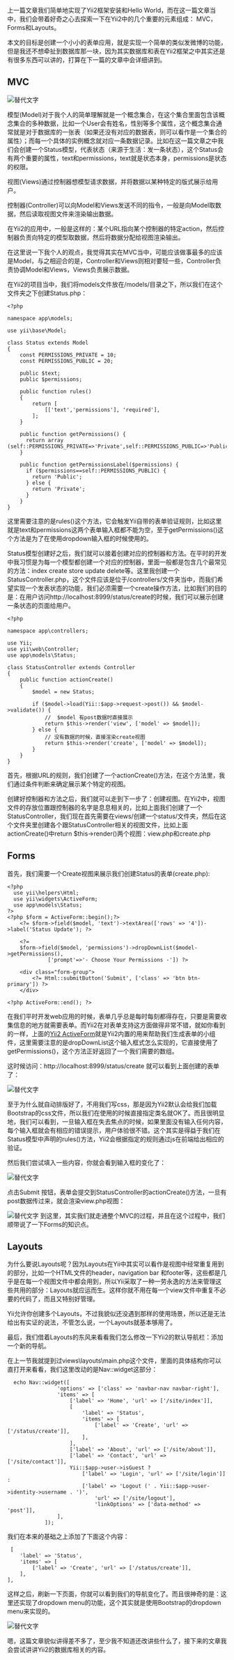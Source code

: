 上一篇文章我们简单地实现了Yii2框架安装和Hello World，而在这一篇文章当中，我们会带着好奇之心去探索一下在Yii2中的几个重要的元素组成：
MVC，Forms和Layouts。

本文的目标是创建一个小小的表单应用，就是实现一个简单的类似发微博的功能，但是我还不想牵扯到数据库那一块，因为其实数据库和表在Yii2框架之中其实还是有很多东西可以讲的，打算在下一篇的文章中会详细讲到。

## MVC

![替代文字](https://wt-prj.oss.aliyuncs.com/0d06af79c49d4e08abb1ab3f7ab6e860/a302fe24-f760-43fb-9047-4be57d7e8ed0.png)

模型(Model)对于我个人的简单理解就是一个概念集合，在这个集合里面包含该概念集合的多种数据，比如一个User会有姓名，性别等多个属性，这个概念集合通常就是对于数据库的一张表（如果还没有对应的数据表，则可以看作是一个集合的属性）；而每一个具体的实例概念就对应一条数据记录。比如在这一篇文章之中我们会创建一个Status模型，代表状态（来源于生活：发一条状态），这个Status会有两个重要的属性，text和permissions，text就是状态本身，permissions是状态的权限。

视图(Views)通过控制器想模型请求数据，并将数据以某种特定的版式展示给用户。

控制器(Controller)可以向Model和Views发送不同的指令，一般是向Model取数据，然后读取视图文件来渲染输出数据。

在Yii2的应用中，一般是这样的：某个URL指向某个控制器的特定action，然后控制器负责向特定的模型取数据，然后将数据分配给视图渲染输出。

在这里说一下我个人的观点，我觉得其实在MVC当中，可能应该做事最多的应该是Model，与之相迎合的是，Controller和Views则相对要轻一些，Controller负责协调Model和Views，Views负责展示数据。

在Yii2的项目当中，我们将models文件放在/models/目录之下，所以我们在这个文件夹之下创建Status.php：

```
<?php
 
namespace app\models;
 
use yii\base\Model;
 
class Status extends Model
{
    const PERMISSIONS_PRIVATE = 10;
    const PERMISSIONS_PUBLIC = 20;
     
    public $text;
    public $permissions;
 
    public function rules()
    {
        return [
            [['text','permissions'], 'required'],
        ];
    }
     
    public function getPermissions() {
      return array (self::PERMISSIONS_PRIVATE=>'Private',self::PERMISSIONS_PUBLIC=>'Public');
    }
     
    public function getPermissionsLabel($permissions) {
      if ($permissions==self::PERMISSIONS_PUBLIC) {
        return 'Public';
      } else {
        return 'Private';        
      }
    }
}

```
这里需要注意的是rules()这个方法，它会触发Yii自带的表单验证规则，比如这里就是text和permissions这两个表单输入框都不能为空，至于getPermissions()这个方法是为了在使用dropdown输入框的时候使用的。

Status模型创建好之后，我们就可以接着创建对应的控制器和方法。在平时的开发中我习惯是为每一个模型都创建一个对应的控制器，里面一般都是包含几个最常见的方法：index create store update delete等。这里我创建一个StatusController.php，这个文件应该是位于/controllers/文件夹当中，而我们希望实现一个发表状态的功能，我们必须需要一个create操作方法，比如我们的目的是：在用户访问http://localhost:8999/status/create的时候，我们可以展示创建一条状态的页面给用户。

```
<?php
 
namespace app\controllers;
 
use Yii;
use yii\web\Controller;
use app\models\Status;
 
class StatusController extends Controller
{
    public function actionCreate()
    {
        $model = new Status;
 
        if ($model->load(Yii::$app->request->post()) && $model->validate()) {
            //  $model 有post数据时直接展示
            return $this->render('view', ['model' => $model]);
        } else {
            // 没有数据的时候，直接渲染create视图
            return $this->render('create', ['model' => $model]);
        }
    }
}

```

首先，根据URL的规则，我们创建了一个actionCreate()方法，在这个方法里，我们通过条件判断来确定展示某个特定的视图。


创建好控制器和方法之后，我们就可以走到下一步了：创建视图。在Yii2中，视图文件的存放位置跟控制器的名字是息息相关的，比如上面我们创建了一个StatusController，我们现在首先需要在views/创建一个status/文件夹，然后在这个文件夹里创建各个跟StatusController相关的视图文件，比如上面actionCreate()中return $this->render()两个视图：view.php和create.php

## Forms

首先，我们需要一个Create视图来展示我们创建Status的表单(create.php):

```
<?php
  use yii\helpers\Html;
  use yii\widgets\ActiveForm;
  use app\models\Status;
?>
<?php $form = ActiveForm::begin();?>
    <?= $form->field($model, 'text')->textArea(['rows' => '4'])->label('Status Update'); ?>
 
    <?=
    $form->field($model, 'permissions')->dropDownList($model->getPermissions(), 
             ['prompt'=>'- Choose Your Permissions -']) ?>
 
    <div class="form-group">
        <?= Html::submitButton('Submit', ['class' => 'btn btn-primary']) ?>
    </div>
 
<?php ActiveForm::end(); ?>

```

在我们平时开发web应用的时候，表单几乎总是每时每刻都得存在，只要是需要收集信息的地方就需要表单。而Yii2在对表单支持这方面做得非常不错，就如你看到的一样，上面的[Yii2 ActiveForm](http://www.yiiframework.com/doc-2.0/yii-widgets-activeform.html)就是Yii2内置的用来帮助我们生成表单的小组件，这里需要注意的是dropDownList这个输入框式怎么实现的，它直接使用了getPermissions()，这个方法正好返回了一个我们需要的数组。

这时候访问：http://localhost:8999/status/create 就可以看到上面创建的表单了：

![替代文字](https://wt-prj.oss.aliyuncs.com/0d06af79c49d4e08abb1ab3f7ab6e860/18185c10-ebae-4d33-a6c7-2f18bc1322cb.png)


至于为什么就自动排版好了，不用我们写css，那是因为Yii2默认会给我们加载Bootstrap的css文件，所以我们在使用的时候直接指定类名就OK了。而且很明显地，我们可以看到，一旦输入框在失去焦点的时候，如果里面没有输入任何内容，每个输入框就会有相应的错误提示，用户体验很不错。这个其实是得益于我们在Status模型中声明的rules()方法，Yii2会根据指定的规则通过js在前端给出相应的验证。


然后我们尝试填入一些内容，你就会看到输入框的变化了：

![替代文字](https://wt-prj.oss.aliyuncs.com/0d06af79c49d4e08abb1ab3f7ab6e860/54adf24a-a5b2-44f2-9b08-fd314f730c9e.png)

点击Submit 按钮，表单会提交到StatusController的actionCreate()方法，一旦有post数据传过来，就会渲染view.php视图：

![替代文字](https://wt-prj.oss.aliyuncs.com/0d06af79c49d4e08abb1ab3f7ab6e860/79644208-ae1a-4957-ba9b-9c32aac892a0.png)
到这里，其实我们就走通整个MVC的过程，并且在这个过程中，我们顺带说了一下Forms的知识点。

## Layouts

为什么要说Layouts呢？因为Layouts在Yii中其实可以看作是视图中经常重复用到的部分，比如一个HTML文件的header，navigation bar 和footer等，这些都是几乎是在每一个视图文件中都会用到，所以Yii采取了一种一劳永逸的方法来管理这些共用的部分：Layouts就应运而生。这样你就不用在每一个view文件中重复不必要的代码了，而且又特别好管理。

Yii允许你创建多个Layouts，不过我貌似还没遇到那样的使用场景，所以还是无法给出有实证的说法，不管怎么说，一个Layouts就基本够用了。

最后，我们借着Layouts的东风来看看我们怎么修改一下Yii2的默认导航栏：添加一个新的导航。

在上一节我就提到过views\layouts\main.php这个文件，里面的具体结构你可以直打开来看看，我们这里改动的是Nav::widget这部分：

```
  echo Nav::widget([
                'options' => ['class' => 'navbar-nav navbar-right'],
                'items' => [
                    ['label' => 'Home', 'url' => ['/site/index']],
                    [
                        'label' => 'Status',
                        'items' => [
                            ['label' => 'Create', 'url' => ['/status/create']],
                        ],
                    ],
                    ['label' => 'About', 'url' => ['/site/about']],
                    ['label' => 'Contact', 'url' => ['/site/contact']],
                    Yii::$app->user->isGuest ?
                        ['label' => 'Login', 'url' => ['/site/login']] :
                        ['label' => 'Logout (' . Yii::$app->user->identity->username . ')',
                            'url' => ['/site/logout'],
                            'linkOptions' => ['data-method' => 'post']],
                ],
            ]);

```

我们在本来的基础之上添加了下面这个内容：

```
 [
    'label' => 'Status',
    'items' => [
        ['label' => 'Create', 'url' => ['/status/create']],
    ],
],

```
这样之后，刷新一下页面，你就可以看到我们的导航变化了。而且很神奇的是：这里还实现了dropdown menu的功能，这个其实就是使用Bootstrap的dropdown menu来实现的。

![替代文字](https://wt-prj.oss.aliyuncs.com/0d06af79c49d4e08abb1ab3f7ab6e860/691fb75e-c24e-44d1-b589-5e721d864112.png)

嗯，这篇文章貌似讲得差不多了，至少我不知道还改讲些什么了，接下来的文章我会尝试讲讲Yii2的数据库相关的内容。

